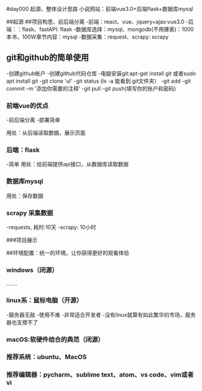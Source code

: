 #day000 起源、整体设计思路
小说网站：前端vue3.0+后端flask+数据库mysql

##起源
##项目构思、前后端分离
-前端：react、vue、jquery+ajax:vue3.0
-后端：：flask、fastAPI: flask
-数据库选择：mysql、mongodb(不用建表)：1000本书，100W章节内容：mysql
-数据采集：request、scrapy: scrapy

## git和github的简单使用
-创建github帐户
-创建github代码仓库
-电脑安装git:apt-get install git 或者sudo apt install git
-git clone 'ul'
-git status (ls  -a 能看到.git文件夹）
-git add
-git commit -m '添加你需要的注释'
-git pull
-git push(填写你的账户和密码)

### 前端vue的优点
-前后端分离
-部署简单

用处：从后端读取数据，展示页面
### 后端：flask

-简单
用处：给前端提供api接口，从数据库读取数据

### 数据库mysql

用处：保存数据

### scrapy 采集数据
-requests, 耗时:10天
-scrapy: 10小时


###项目展示

##环境配置：统一的环境，让你获得更好的观看体验

### windows（闭源）
.......

### linux系：鼠标电脑（开源）
-服务器无敌
-使用不难
-非常适合开发者
-没有linux就算有如此繁华的市场，服务器也支撑不了

### macOS:软硬件结合的典范（闭源）

### 推荐系统：ubuntu、MacOS

### 推荐编辑器：pycharm、sublime text、atom、vs code、vim或者vi
